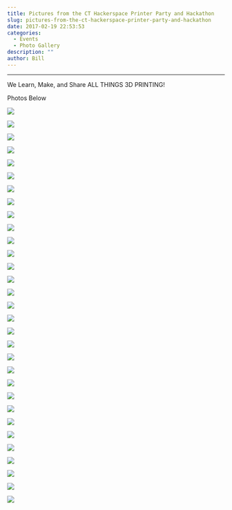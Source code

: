 ```yaml
---
title: Pictures from the CT Hackerspace Printer Party and Hackathon
slug: pictures-from-the-ct-hackerspace-printer-party-and-hackathon
date: 2017-02-19 22:53:53
categories:
  - Events
  - Photo Gallery
description: ""
author: Bill
---
```


---

We Learn, Make, and Share ALL THINGS 3D PRINTING!

Photos Below

![](/uploads/2017/02/20170219_101744.jpg)

![](/uploads/2017/02/20170219_142401.jpg)

![](/uploads/2017/02/20170219_134052-e1487545272783.jpg)

![](/uploads/2017/02/FB_IMG_1487521114805-1.jpg)

![](/uploads/2017/02/20170219_152034-e1487543732297.jpg)

![](/uploads/2017/02/20170219_152012-e1487543782283.jpg)

![](/uploads/2017/02/20170219_152043-e1487543843827.jpg)

![](/uploads/2017/02/FB_IMG_1487521182431-1.jpg)

![](/uploads/2017/02/20170219_142401-1.jpg)

![](/uploads/2017/02/20170219_131657-1-e1487537369679.jpg)

![](/uploads/2017/02/20170219_131650-1.jpg)

![](/uploads/2017/02/20170219_121203-1.jpg)

![](/uploads/2017/02/20170219_120032-1-e1487544014615.jpg)

![](/uploads/2017/02/20170219_115516-1-e1487544057349.jpg)

![](/uploads/2017/02/20170219_115115-1-e1487544382771.jpg)

![](/uploads/2017/02/20170219_104130-1-e1487539077176.jpg)

![](/uploads/2017/02/20170219_104126-1-e1487539284441.jpg)

![](/uploads/2017/02/FB_IMG_1487521235116.jpg)

![](/uploads/2017/02/FB_IMG_1487521182431.jpg)

![](/uploads/2017/02/20170219_140611.jpg)

![](/uploads/2017/02/20170219_140509-e1487539374738.jpg)

![](/uploads/2017/02/20170219_140448-e1487539448880.jpg)

![](/uploads/2017/02/20170219_140300.jpg)

![](/uploads/2017/02/20170219_133033-e1487544495649.jpg)

![](/uploads/2017/02/20170219_133019-e1487537397793.jpg)

![](/uploads/2017/02/20170219_104130-e1487544653600.jpg)

![](/uploads/2017/02/20170219_104121-e1487544691661.jpg)

![](/uploads/2017/02/20170219_104105-e1487544988139.jpg)

![](/uploads/2017/02/20170219_101744.jpg)

![](/uploads/2017/02/3d-printer-clipart.jpg)

![](/uploads/2016/02/no-url-logo.gif)
